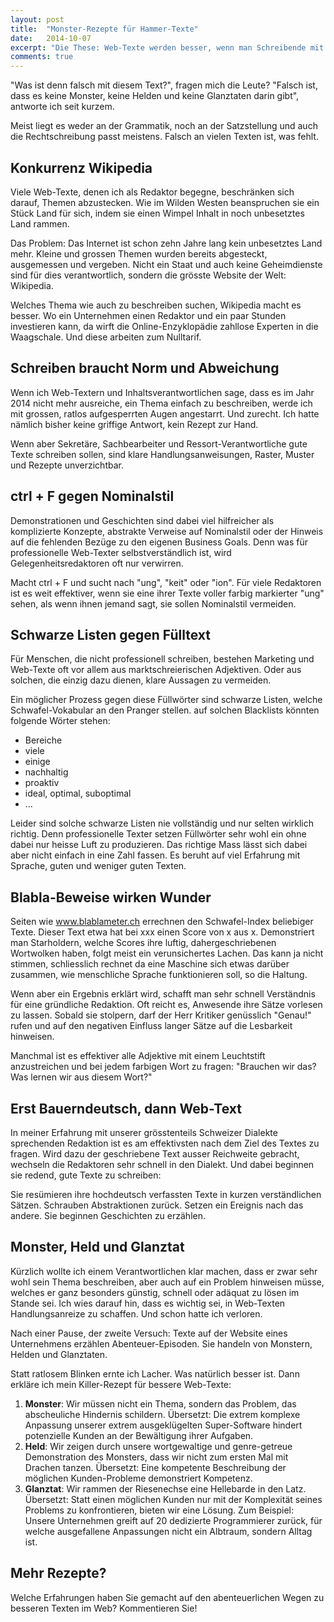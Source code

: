 ```yaml
---
layout: post
title:  "Monster-Rezepte für Hammer-Texte"
date:   2014-10-07
excerpt: "Die These: Web-Texte werden besser, wenn man Schreibende mit den Schwächen, Fehler-Mustern und der Phrasenhaftigkeit ihrer Texte konfrontiert, sie auffordert  erst einmal im Dialekt zu erzählen und ihren Monstern zu begegnen."
comments: true
---
```


"Was ist denn falsch mit diesem Text?", fragen mich die Leute? "Falsch ist, dass es keine Monster, keine Helden und keine Glanztaten darin gibt", antworte ich seit kurzem. 

Meist liegt es weder an der Grammatik, noch an der Satzstellung und auch die Rechtschreibung passt meistens. Falsch an vielen Texten ist, was fehlt. 

## Konkurrenz Wikipedia
Viele Web-Texte, denen ich als Redaktor begegne, beschränken sich darauf, Themen abzustecken. Wie im Wilden Westen beanspruchen sie ein Stück Land für sich, indem sie einen Wimpel Inhalt in noch unbesetztes Land rammen. 

Das Problem: Das Internet ist schon zehn Jahre lang kein unbesetztes Land mehr. Kleine und grossen Themen wurden bereits abgesteckt, ausgemessen und vergeben. Nicht ein Staat und auch keine Geheimdienste sind für dies verantwortlich, sondern die grösste Website der Welt: Wikipedia.

Welches Thema wie auch zu beschreiben suchen, Wikipedia macht es besser. Wo ein Unternehmen einen Redaktor und ein paar Stunden investieren kann, da wirft die Online-Enzyklopädie zahllose Experten in die Waagschale. Und diese arbeiten zum Nulltarif.

## Schreiben braucht Norm und Abweichung
Wenn ich Web-Textern und Inhaltsverantwortlichen sage, dass es im Jahr 2014 nicht mehr ausreiche, ein Thema einfach zu beschreiben, werde ich mit grossen, ratlos aufgesperrten Augen angestarrt. Und zurecht. Ich hatte nämlich bisher keine griffige Antwort, kein Rezept zur Hand.

Wenn aber Sekretäre, Sachbearbeiter und Ressort-Verantwortliche gute Texte schreiben sollen, sind klare Handlungsanweisungen, Raster, Muster und Rezepte unverzichtbar. 

## ctrl + F gegen Nominalstil
Demonstrationen und Geschichten sind dabei viel hilfreicher als komplizierte Konzepte, abstrakte Verweise auf Nominalstil oder der Hinweis auf die fehlenden Bezüge zu den eigenen Business Goals. Denn was für professionelle Web-Texter selbstverständlich ist, wird Gelegenheitsredaktoren oft nur verwirren. 

Macht ctrl + F und sucht nach "ung", "keit" oder "ion". Für viele Redaktoren ist es weit effektiver, wenn sie eine ihrer Texte voller farbig markierter "ung" sehen, als wenn ihnen jemand sagt, sie sollen Nominalstil vermeiden. 

## Schwarze Listen gegen Fülltext
Für Menschen, die nicht professionell schreiben, bestehen Marketing und Web-Texte oft vor allem aus marktschreierischen Adjektiven. Oder aus solchen, die einzig dazu dienen, klare Aussagen zu vermeiden. 

Ein möglicher Prozess gegen diese Füllwörter sind schwarze Listen, welche Schwafel-Vokabular an den Pranger stellen. auf solchen Blacklists könnten folgende Wörter stehen:

- Bereiche
- viele
- einige
- nachhaltig
- proaktiv
- ideal, optimal, suboptimal
- ...

Leider sind solche schwarze Listen nie vollständig und nur selten wirklich richtig. Denn professionelle Texter setzen Füllwörter sehr wohl ein ohne dabei nur heisse Luft zu produzieren. Das richtige Mass lässt sich dabei aber nicht einfach in eine Zahl fassen. Es beruht auf viel Erfahrung mit Sprache, guten und weniger guten Texten.

## Blabla-Beweise wirken Wunder
Seiten wie www.blablameter.ch errechnen den Schwafel-Index beliebiger Texte. Dieser Text etwa hat bei xxx einen Score von x aus x. Demonstriert man Starholdern, welche Scores ihre luftig, dahergeschriebenen Wortwolken haben, folgt meist ein verunsichertes Lachen. Das kann ja nicht stimmen, schliesslich rechnet da eine Maschine sich etwas darüber zusammen, wie menschliche Sprache funktionieren soll, so die Haltung.

Wenn aber ein Ergebnis erklärt wird, schafft man sehr schnell Verständnis für eine gründliche Redaktion. Oft reicht es, Anwesende ihre Sätze vorlesen zu lassen. Sobald sie stolpern, darf der Herr Kritiker genüsslich "Genau!" rufen und auf den negativen Einfluss langer Sätze auf die Lesbarkeit hinweisen.

Manchmal ist es effektiver alle Adjektive mit einem Leuchtstift anzustreichen und bei jedem farbigen Wort zu fragen: "Brauchen wir das? Was lernen wir aus diesem Wort?"

## Erst Bauerndeutsch, dann Web-Text
In meiner Erfahrung mit unserer grösstenteils Schweizer Dialekte sprechenden Redaktion ist es am effektivsten nach dem Ziel des Textes zu fragen. Wird dazu der geschriebene Text ausser Reichweite gebracht, wechseln die Redaktoren sehr schnell in den Dialekt. Und dabei beginnen sie redend, gute Texte zu schreiben: 

Sie resümieren ihre hochdeutsch verfassten Texte in kurzen verständlichen Sätzen. Schrauben Abstraktionen zurück. Setzen ein Ereignis nach das andere. Sie beginnen Geschichten zu erzählen.

## Monster, Held und Glanztat
Kürzlich wollte ich einem Verantwortlichen klar machen, dass er zwar sehr wohl sein Thema beschreiben, aber auch auf ein Problem hinweisen müsse, welches er ganz besonders günstig, schnell oder adäquat zu lösen im Stande sei. Ich wies darauf hin, dass es wichtig sei, in Web-Texten Handlungsanreize zu schaffen. Und schon hatte ich verloren.

Nach einer Pause, der zweite Versuch: Texte auf der Website eines Unternehmens erzählen Abenteuer-Episoden. Sie handeln von Monstern, Helden und Glanztaten.

Statt ratlosem Blinken ernte ich Lacher. Was natürlich besser ist. Dann erkläre ich mein Killer-Rezept für bessere Web-Texte:

1. **Monster**: Wir müssen nicht ein Thema, sondern das Problem, das abscheuliche Hindernis schildern. Übersetzt: Die extrem komplexe Anpassung unserer extrem ausgeklügelten Super-Software hindert potenzielle Kunden an der Bewältigung ihrer Aufgaben.
2. **Held**: Wir zeigen durch unsere wortgewaltige und genre-getreue Demonstration des Monsters, dass wir nicht zum ersten Mal mit Drachen tanzen. Übersetzt: Eine kompetente Beschreibung der möglichen Kunden-Probleme demonstriert Kompetenz.
3. **Glanztat**: Wir rammen der Riesenechse eine Hellebarde in den Latz. Übersetzt: Statt einen möglichen Kunden nur mit der Komplexität seines Problems zu konfrontieren, bieten wir eine Lösung. Zum Beispiel: Unsere Unternehmen greift auf 20 dedizierte Programmierer zurück, für welche ausgefallene Anpassungen nicht ein Albtraum, sondern Alltag ist.

## Mehr Rezepte?
Welche Erfahrungen haben Sie gemacht auf den abenteuerlichen Wegen zu besseren Texten im Web? Kommentieren Sie!
